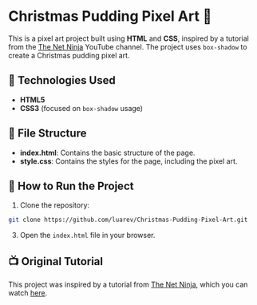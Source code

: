# Christmas Pudding Pixel Art 🎨

This is a pixel art project built using **HTML** and **CSS**, inspired by a tutorial from the [The Net Ninja](https://www.youtube.com/@NetNinja) YouTube channel. The project uses `box-shadow` to create a Christmas pudding pixel art.

## 🚀 Technologies Used

- **HTML5**
- **CSS3** (focused on `box-shadow` usage)

## 📂 File Structure

- **index.html**: Contains the basic structure of the page.
- **style.css**: Contains the styles for the page, including the pixel art.

## 🚀 How to Run the Project

1. Clone the repository:

```bash
git clone https://github.com/luarev/Christmas-Pudding-Pixel-Art.git
```

3. Open the `index.html` file in your browser.

## 📺 Original Tutorial

This project was inspired by a tutorial from [The Net Ninja](https://www.youtube.com/@NetNinja), which you can watch [here](https://www.youtube.com/watch?v=...).

